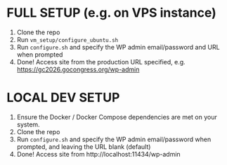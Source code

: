 # FULL SETUP (e.g. on VPS instance)
1. Clone the repo
2. Run `vm_setup/configure_ubuntu.sh`
3. Run `configure.sh` and specify the WP admin email/password and URL when prompted
4. Done! Access site from the production URL specified, e.g. https://gc2026.gocongress.org/wp-admin

# LOCAL DEV SETUP
1. Ensure the Docker / Docker Compose dependencies are met on your system.
2. Clone the repo
3. Run `configure.sh` and specify the WP admin email/password when prompted, and leaving the URL blank (default) 
4. Done! Access site from http://localhost:11434/wp-admin
